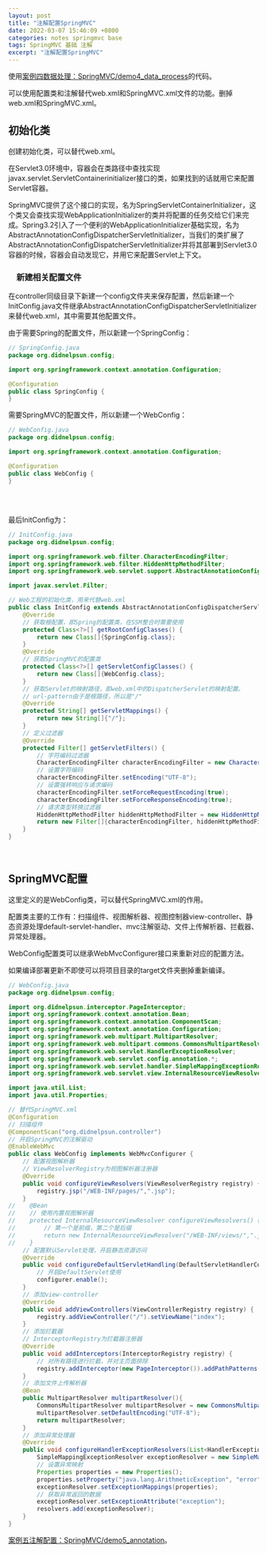 ```yaml
---
layout: post
title: "注解配置SpringMVC"
date: 2022-03-07 15:46:09 +0800
categories: notes springmvc base
tags: SpringMVC 基础 注解
excerpt: "注解配置SpringMVC"
---
```


使用[案例四数据处理：SpringMVC/demo4_data_process](https://github.com/Didnelpsun/SpringMVC/tree/master/demo4_data_process)的代码。

可以使用配置类和注解替代web.xml和SpringMVC.xml文件的功能。删掉web.xml和SpringMVC.xml。

## 初始化类

创建初始化类，可以替代web.xml。

在Servlet3.0环境中，容器会在类路径中查找实现javax.servlet.ServletContainerinitializer接口的类，如果找到的话就用它来配置Servlet容器。

SpringMVC提供了这个接口的实现，名为SpringServletContainerInitializer，这个类又会查找实现WebApplicationInitializer的类并将配置的任务交给它们来完成。Spring3.2引入了一个便利的WebApplicationInitializer基础实现，名为AbstractAnnotationConfigDispatcherServletInitializer，当我们的类扩展了AbstractAnnotationConfigDispatcherServletInitializer并将其部署到Servlet3.0容器的时候，容器会自动发现它，并用它来配置Servlet上下文。

### &emsp;新建相关配置文件

在controller同级目录下新建一个config文件夹来保存配置，然后新建一个InitConfig.java文件继承AbstractAnnotationConfigDispatcherServletInitializer来替代web.xml，其中需要其他配置文件。

由于需要Spring的配置文件，所以新建一个SpringConfig：

```java
// SpringConfig.java
package org.didnelpsun.config;

import org.springframework.context.annotation.Configuration;

@Configuration
public class SpringConfig {
}
```

需要SpringMVC的配置文件，所以新建一个WebConfig：

```java
// WebConfig.java
package org.didnelpsun.config;

import org.springframework.context.annotation.Configuration;

@Configuration
public class WebConfig {
}
```

### &emsp;

最后InitConfig为：

```java
// InitConfig.java
package org.didnelpsun.config;

import org.springframework.web.filter.CharacterEncodingFilter;
import org.springframework.web.filter.HiddenHttpMethodFilter;
import org.springframework.web.servlet.support.AbstractAnnotationConfigDispatcherServletInitializer;

import javax.servlet.Filter;

// Web工程的初始化类，用来代替web.xml
public class InitConfig extends AbstractAnnotationConfigDispatcherServletInitializer {
    @Override
    // 获取根配置，即Spring的配置类，在SSM整合时需要使用
    protected Class<?>[] getRootConfigClasses() {
        return new Class[]{SpringConfig.class};
    }
    @Override
    // 获取SpringMVC的配置类
    protected Class<?>[] getServletConfigClasses() {
        return new Class[]{WebConfig.class};
    }
    // 获取Servlet的映射路径，即web.xml中的DispatcherServlet的映射配置。
    // url-pattern由于是根路径，所以是"/"
    @Override
    protected String[] getServletMappings() {
        return new String[]{"/"};
    }
    // 定义过滤器
    @Override
    protected Filter[] getServletFilters() {
        // 字符编码过滤器
        CharacterEncodingFilter characterEncodingFilter = new CharacterEncodingFilter();
        // 设置字符编码
        characterEncodingFilter.setEncoding("UTF-8");
        // 设置强转响应与请求编码
        characterEncodingFilter.setForceRequestEncoding(true);
        characterEncodingFilter.setForceResponseEncoding(true);
        // 请求类型转换过滤器
        HiddenHttpMethodFilter hiddenHttpMethodFilter = new HiddenHttpMethodFilter();
        return new Filter[]{characterEncodingFilter, hiddenHttpMethodFilter};
    }
}
```

&emsp;

## SpringMVC配置

这里定义的是WebConfig类，可以替代SpringMVC.xml的作用。

配置类主要的工作有：扫描组件、视图解析器、视图控制器view-controller、静态资源处理default-servlet-handler、mvc注解驱动、文件上传解析器、拦截器、异常处理器。

WebConfig配置类可以继承WebMvcConfigurer接口来重新对应的配置方法。

如果编译部署更新不即使可以将项目目录的target文件夹删掉重新编译。

```java
// WebConfig.java
package org.didnelpsun.config;

import org.didnelpsun.interceptor.PageInterceptor;
import org.springframework.context.annotation.Bean;
import org.springframework.context.annotation.ComponentScan;
import org.springframework.context.annotation.Configuration;
import org.springframework.web.multipart.MultipartResolver;
import org.springframework.web.multipart.commons.CommonsMultipartResolver;
import org.springframework.web.servlet.HandlerExceptionResolver;
import org.springframework.web.servlet.config.annotation.*;
import org.springframework.web.servlet.handler.SimpleMappingExceptionResolver;
import org.springframework.web.servlet.view.InternalResourceViewResolver;

import java.util.List;
import java.util.Properties;

// 替代SpringMVC.xml
@Configuration
// 扫描组件
@ComponentScan("org.didnelpsun.controller")
// 开启SpringMVC的注解驱动
@EnableWebMvc
public class WebConfig implements WebMvcConfigurer {
    // 配置视图解析器
    // ViewResolverRegistry为视图解析器注册器
    @Override
    public void configureViewResolvers(ViewResolverRegistry registry) {
        registry.jsp("/WEB-INF/pages/",".jsp");
    }
//    @Bean
//    // 使用内置视图解析器
//    protected InternalResourceViewResolver configureViewResolvers() {
//        // 第一个是前缀，第二个是后缀
//        return new InternalResourceViewResolver("/WEB-INF/views/",".jsp");
//    }
    // 配置默认Servlet处理，开启静态资源访问
    @Override
    public void configureDefaultServletHandling(DefaultServletHandlerConfigurer configurer) {
        // 开启DefaultServlet使用
        configurer.enable();
    }
    // 添加view-controller
    @Override
    public void addViewControllers(ViewControllerRegistry registry) {
        registry.addViewController("/").setViewName("index");
    }
    // 添加拦截器
    // InterceptorRegistry为拦截器注册器
    @Override
    public void addInterceptors(InterceptorRegistry registry) {
        // 对所有路径进行拦截，并对主页面排除
        registry.addInterceptor(new PageInterceptor()).addPathPatterns("/**").excludePathPatterns("/");
    }
    // 添加文件上传解析器
    @Bean
    public MultipartResolver multipartResolver(){
        CommonsMultipartResolver multipartResolver = new CommonsMultipartResolver();
        multipartResolver.setDefaultEncoding("UTF-8");
        return multipartResolver;
    }
    // 添加异常处理器
    @Override
    public void configureHandlerExceptionResolvers(List<HandlerExceptionResolver> resolvers) {
        SimpleMappingExceptionResolver exceptionResolver = new SimpleMappingExceptionResolver();
        // 设置异常映射
        Properties properties = new Properties();
        properties.setProperty("java.lang.ArithmeticException", "error");
        exceptionResolver.setExceptionMappings(properties);
        // 获取异常返回的数据
        exceptionResolver.setExceptionAttribute("exception");
        resolvers.add(exceptionResolver);
    }
}
```

[案例五注解配置：SpringMVC/demo5_annotation](https://github.com/Didnelpsun/SpringMVC/tree/master/demo5_annotation)。
